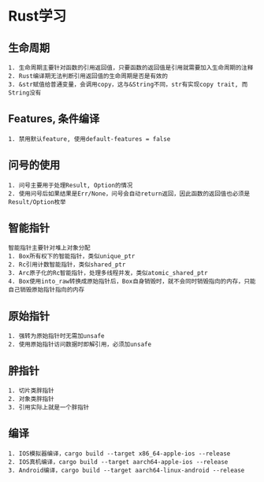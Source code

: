 # Rust学习

## 生命周期
```
1. 生命周期主要针对函数的引用返回值，只要函数的返回值是引用就需要加入生命周期的注释
2. Rust编译期无法判断引用返回值的生命周期是否是有效的
3. &str赋值给普通变量，会调用copy，这与&String不同，str有实现copy trait, 而String没有
```

## Features, 条件编译
```
1. 禁用默认feature, 使用default-features = false
```

## 问号的使用
```
1. 问号主要用于处理Result, Option的情况
2. 使用问号后如果结果是Err/None，问号会自动return返回，因此函数的返回值也必须是Result/Option枚举
```

## 智能指针
```
智能指针主要针对堆上对象分配
1. Box所有权下的智能指针，类似unique_ptr
2. Rc引用计数智能指针，类似shared_ptr
3. Arc原子化的Rc智能指针，处理多线程并发，类似atomic_shared_ptr
4. Box使用into_raw转换成原始指针后，Box自身销毁时，就不会同时销毁指向的内存，只能自己销毁原始指针指向的内存
```

## 原始指针
```
1. 强转为原始指针时无需加unsafe
2. 使用原始指针访问数据时即解引用，必须加unsafe
```

## 胖指针
```
1. 切片类胖指针
2. 对象类胖指针
3. 引用实际上就是一个胖指针
```

## 编译
```
1. IOS模拟器编译，cargo build --target x86_64-apple-ios --release
2. IOS真机编译，cargo build --target aarch64-apple-ios --release
3. Android编译，cargo build --target aarch64-linux-android --release
```